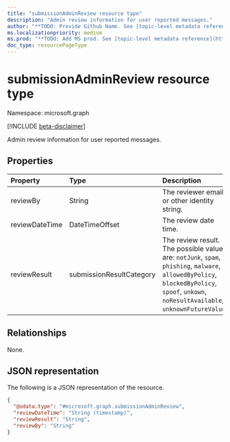 ```yaml
---
title: "submissionAdminReview resource type"
description: "Admin review information for user reported messages."
author: "**TODO: Provide Github Name. See [topic-level metadata reference](https://msgo.azurewebsites.net/add/document/guidelines/metadata.html#topic-level-metadata)**"
ms.localizationpriority: medium
ms.prod: "**TODO: Add MS prod. See [topic-level metadata reference](https://msgo.azurewebsites.net/add/document/guidelines/metadata.html#topic-level-metadata)**"
doc_type: resourcePageType
---
```


# submissionAdminReview resource type

Namespace: microsoft.graph

[!INCLUDE [beta-disclaimer](../../includes/beta-disclaimer.md)]

Admin review information for user reported messages.

## Properties
|Property|Type|Description|
|:---|:---|:---|
|reviewBy|String|The reviewer email or other identity string.|
|reviewDateTime|DateTimeOffset|The review date time.|
|reviewResult|submissionResultCategory|The review result. The possible values are: `notJunk`, `spam`, `phishing`, `malware`, `allowedByPolicy`, `blockedByPolicy`, `spoof`, `unkown`, `noResultAvailable`, `unknownFutureValue`.|

## Relationships
None.

## JSON representation
The following is a JSON representation of the resource.
<!-- {
  "blockType": "resource",
  "@odata.type": "microsoft.graph.submissionAdminReview"
}
-->
``` json
{
  "@odata.type": "#microsoft.graph.submissionAdminReview",
  "reviewDateTime": "String (timestamp)",
  "reviewResult": "String",
  "reviewBy": "String"
}
```

